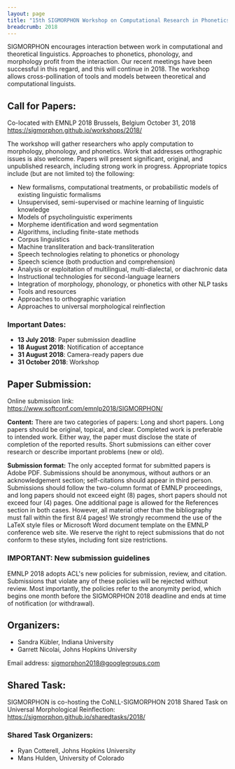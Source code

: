 ```yaml
---
layout: page
title: "15th SIGMORPHON Workshop on Computational Research in Phonetics, Phonology, and Morphology"
breadcrumb: 2018
---
```


SIGMORPHON encourages interaction between work in computational and theoretical linguistics. Approaches to phonetics, phonology, and morphology profit from the interaction. Our recent meetings have been successful in this regard, and this will continue in 2018. The workshop allows cross-pollination of tools and models between theoretical and computational linguists.

## Call for Papers:

Co-located with EMNLP 2018
Brussels, Belgium
October 31, 2018
<https://sigmorphon.github.io/workshops/2018/>

The workshop will gather researchers who apply computation to morphology, phonology, and phonetics. Work that addresses orthographic issues is also welcome. Papers will present significant, original, and unpublished research, including strong work in progress. Appropriate topics include (but are not limited to) the following:

- New formalisms, computational treatments, or probabilistic models of existing linguistic formalisms
- Unsupervised, semi-supervised or machine learning of linguistic knowledge
- Models of psycholinguistic experiments
- Morpheme identification and word segmentation
- Algorithms, including finite-state methods
- Corpus linguistics
- Machine transliteration and back-transliteration
- Speech technologies relating to phonetics or phonology
- Speech science (both production and comprehension)
- Analysis or exploitation of multilingual, multi-dialectal, or diachronic data
- Instructional technologies for second-language learners
- Integration of morphology, phonology, or phonetics with other NLP tasks
- Tools and resources
- Approaches to orthographic variation
- Approaches to universal morphological reinflection

### Important Dates:

- **13 July 2018**: Paper submission deadline
- **18 August 2018**: Notification of acceptance
- **31 August 2018**: Camera-ready papers due
- **31 October 2018**: Workshop

## Paper Submission:

Online submission link: <https://www.softconf.com/emnlp2018/SIGMORPHON/>

**Content:** There are two categories of papers: Long and short papers. Long papers should be original, topical, and clear. Completed work is preferable to intended work. Either way, the paper must disclose the state of completion of the reported results. Short submissions can either cover research or describe important problems (new or old).

**Submission format:** The only accepted format for submitted papers is Adobe PDF. Submissions should be anonymous, without authors or an acknowledgement section; self-citations should appear in third person. Submissions should follow the two-column format of EMNLP proceedings, and long papers should not exceed eight (8) pages, short papers should not exceed four (4) pages. One additional page is allowed for the References section in both cases. However, all material other than the bibliography must fall within the first 8/4 pages! We strongly recommend the use of the LaTeX style files or Microsoft Word document template on the EMNLP conference web site. We reserve the right to reject submissions that do not conform to these styles, including font size restrictions.

### IMPORTANT: New submission guidelines

EMNLP 2018 adopts ACL's new policies for submission, review, and citation. Submissions that violate any of these policies will be rejected without review. Most importantly, the policies refer to the anonymity period, which begins one month before the SIGMORPHON 2018 deadline and ends at time of notification (or withdrawal).

## Organizers:

* Sandra Kübler, Indiana University
* Garrett Nicolai, Johns Hopkins University

Email address: <sigmorphon2018@googlegroups.com>

## Shared Task:

SIGMORPHON is co-hosting the CoNLL-SIGMORPHON 2018 Shared Task on Universal Morphological Reinflection: https://sigmorphon.github.io/sharedtasks/2018/

### Shared Task Organizers:

* Ryan Cotterell, Johns Hopkins University
* Mans Hulden, University of Colorado
